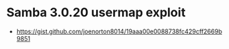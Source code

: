 # Samba 3.0.20 usermap exploit
* https://gist.github.com/joenorton8014/19aaa00e0088738fc429cff2669b9851
